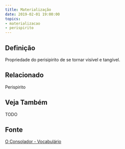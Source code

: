 ```yaml
---
title: Materialização
date: 2019-02-01 19:00:00
topics:
- materializacao
- perispirito
---
```


## Definição
Propriedade do perisipirito de se tornar visível e tangível. 

## Relacionado
Perispirito

## Veja Também
TODO

## Fonte
[O Consolador - Vocabulário](http://www.oconsolador.com.br/linkfixo/vocabulario/principal.html)
